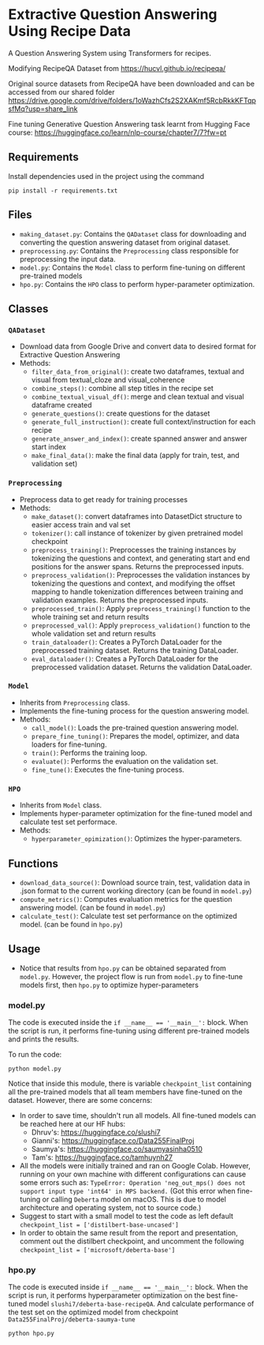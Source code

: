 # Extractive Question Answering Using Recipe Data
A Question Answering System using Transformers for recipes.

Modifying RecipeQA Dataset from https://hucvl.github.io/recipeqa/

Original source datasets from RecipeQA have been downloaded and can be accessed from our shared folder https://drive.google.com/drive/folders/1oWazhCfs2S2XAKmf5RcbRkkKFTqpsfMq?usp=share_link

Fine tuning Generative Question Answering task learnt from Hugging Face course: https://huggingface.co/learn/nlp-course/chapter7/7?fw=pt

## Requirements

Install dependencies used in the project using the command
```
pip install -r requirements.txt
```

## Files
- `making_dataset.py`: Contains the `QADataset` class for downloading and converting the question answering dataset from original dataset.
- `preprocessing.py`: Contains the `Preprocessing` class responsible for preprocessing the input data.
- `model.py`: Contains the `Model` class to perform fine-tuning on different pre-trained models
- `hpo.py`: Contains the `HPO` class to perform hyper-parameter optimization.

## Classes

### `QADataset`
- Download data from Google Drive and convert data to desired format for Extractive Question Answering
- Methods:
    - `filter_data_from_original()`: create two dataframes, textual and visual from textual_cloze and visual_coherence
    - `combine_steps()`: combine all step titles in the recipe set
    - `combine_textual_visual_df()`: merge and clean textual and visual dataframe created
    - `generate_questions()`: create questions for the dataset
    - `generate_full_instruction()`: create full context/instruction for each recipe
    - `generate_answer_and_index()`: create spanned answer and answer start index
    - `make_final_data()`: make the final data (apply for train, test, and validation set)
    
### `Preprocessing`
- Preprocess data to get ready for training processes
- Methods:
    - `make_dataset()`: convert dataframes into DatasetDict structure to easier access train and val set 
    - `tokenizer()`: call instance of tokenizer by given pretrained model checkpoint
    - `preprocess_training()`: Preprocesses the training instances by tokenizing the questions and context, and generating start and end positions for the answer spans.
Returns the preprocessed inputs.
    - `preprocess_validation()`: Preprocesses the validation instances by tokenizing the questions and context, 
    and modifying the offset mapping to handle tokenization differences between training and validation examples.
Returns the preprocessed inputs.
    - `preprocessed_train()`: Apply `preprocess_training()` function to the whole training set and return results
    - `preprocessed_val()`: Apply `preprocess_validation()` function to the whole validation set and return results
    - `train_dataloader()`: Creates a PyTorch DataLoader for the preprocessed training dataset. Returns the training DataLoader.
    - `eval_dataloader()`: Creates a PyTorch DataLoader for the preprocessed validation dataset. Returns the validation DataLoader.
    

### `Model`
- Inherits from `Preprocessing` class.
- Implements the fine-tuning process for the question answering model.
- Methods:
  - `call_model()`: Loads the pre-trained question answering model.
  - `prepare_fine_tuning()`: Prepares the model, optimizer, and data loaders for fine-tuning.
  - `train()`: Performs the training loop.
  - `evaluate()`: Performs the evaluation on the validation set.
  - `fine_tune()`: Executes the fine-tuning process.

### `HPO`
- Inherits from `Model` class.
- Implements hyper-parameter optimization for the fine-tuned model and calculate test set performace.
- Methods:
  - `hyperparameter_opimization()`: Optimizes the hyper-parameters.

## Functions

- `download_data_source()`: Download source train, test, validation data in .json format to the current working directory (can be found in `model.py`)
- `compute_metrics()`: Computes evaluation metrics for the question answering model. (can be found in `model.py`)
- `calculate_test()`: Calculate test set performance on the optimized model. (can be found in `hpo.py`)

## Usage

- Notice that results from `hpo.py` can be obtained separated from `model.py`. However, the project flow is run from `model.py` to fine-tune models first, 
then `hpo.py` to optimize hyper-parameters 

### model.py

The code is executed inside the `if __name__ == '__main__':` block. When the script is run, it performs fine-tuning using different pre-trained models and prints the results.

To run the code:

```
python model.py
```

Notice that inside this module, there is variable `checkpoint_list` containing all the pre-trained models that all team members have fine-tuned on the dataset.
However, there are some concerns:
- In order to save time, shouldn't run all models. All fine-tuned models can be reached here at our HF hubs:
    - Dhruv's: https://huggingface.co/slushi7
    - Gianni's: https://huggingface.co/Data255FinalProj
    - Saumya's: https://huggingface.co/saumyasinha0510
    - Tam's: https://huggingface.co/tamhuynh27
- All the models were initially trained and ran on Google Colab. 
However, running on your own machine with different configurations can cause some errors such as: 
`TypeError: Operation 'neg_out_mps() does not support input type 'int64' in MPS backend.` (Got this error when fine-tuning or calling `Deberta` model on macOS. 
This is due to model architecture and operating system, not to source code.)
- Suggest to start with a small model to test the code as left default `checkpoint_list = ['distilbert-base-uncased']`
- In order to obtain the same result from the report and presentation, comment out the distilbert checkpoint, and uncomment the following `checkpoint_list = ['microsoft/deberta-base']`
### hpo.py

The code is executed inside `if __name__ == '__main__':` block. When the script is run, it performs hyperparameter optimization on the best fine-tuned model `slushi7/deberta-base-recipeQA`.
And calculate performance of the test set on the optimized model from checkpoint `Data255FinalProj/deberta-saumya-tune` 

```
python hpo.py
```
